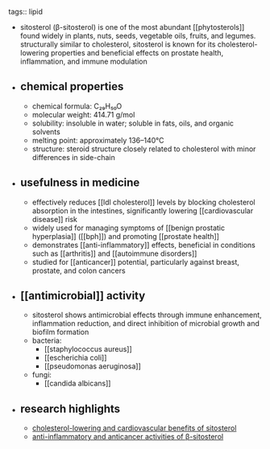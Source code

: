 tags:: lipid

- sitosterol (β-sitosterol) is one of the most abundant [[phytosterols]] found widely in plants, nuts, seeds, vegetable oils, fruits, and legumes. structurally similar to cholesterol, sitosterol is known for its cholesterol-lowering properties and beneficial effects on prostate health, inflammation, and immune modulation
- ## chemical properties
	- chemical formula: C₂₉H₅₀O
	- molecular weight: 414.71 g/mol
	- solubility: insoluble in water; soluble in fats, oils, and organic solvents
	- melting point: approximately 136–140°C
	- structure: steroid structure closely related to cholesterol with minor differences in side-chain
- ## usefulness in medicine
	- effectively reduces [[ldl cholesterol]] levels by blocking cholesterol absorption in the intestines, significantly lowering [[cardiovascular disease]] risk
	- widely used for managing symptoms of [[benign prostatic hyperplasia]] ([[bph]]) and promoting [[prostate health]]
	- demonstrates [[anti-inflammatory]] effects, beneficial in conditions such as [[arthritis]] and [[autoimmune disorders]]
	- studied for [[anticancer]] potential, particularly against breast, prostate, and colon cancers
- ## [[antimicrobial]] activity
	- sitosterol shows antimicrobial effects through immune enhancement, inflammation reduction, and direct inhibition of microbial growth and biofilm formation
	- bacteria:
		- [[staphylococcus aureus]]
		- [[escherichia coli]]
		- [[pseudomonas aeruginosa]]
	- fungi:
		- [[candida albicans]]
- ## research highlights
	- [cholesterol-lowering and cardiovascular benefits of sitosterol](https://www.ncbi.nlm.nih.gov/pmc/articles/PMC8435736/)
	- [anti-inflammatory and anticancer activities of β-sitosterol](https://www.ncbi.nlm.nih.gov/pmc/articles/PMC11609894/)